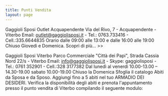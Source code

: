 ```yaml
---
title: Punti Vendita
layout: page
---
```


Gaggioli Sposi Outlet Acquapendente
Via del Rivo, 7 - Acquapendente - Viterbo
Email: outlet@gaggiolisposi.it - Tel.: 0763.733416 - Cell.:335.6644835
Orario dalle 09:00 alle 13:00 e dalle 16:00 alle 19:00 Chiuso Giovedì e Domenica. Scopri di più... >>

Gaggioli Sposi Viterbo
Parco Commerciale "Città dei Papi", Strada Cassia Nord 22/s - Viterbo
Email: info@gaggiolisposi.it - Skype: gaggiolisposi - Tel.: 0761 352901 - Cell.:328 3177382
Dal lunedì al venerdì 10.00-13.00 – 14.30-19.00 sabato 10.00-19.00 Chiuso la Domenica
Sfoglia il catalogo Abiti da Sposa e da Sposo. Aggiungi fino a 5 abiti nel tuo ARMADIO DEI DESIDERI. Verifica la disponibilità degli abiti e prenota l'appuntamento presso il punto vendita di Viterbo compilando il seguente modulo:
